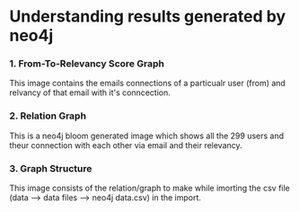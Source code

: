 # Understanding results generated by neo4j

### 1. From-To-Relevancy Score Graph
This image contains the emails connections of a particualr user (from) and relvancy of that email with it's conncection.

### 2. Relation Graph
This is a neo4j bloom generated image which shows all the 299 users and theur connection with each other via email and their relevancy.

### 3. Graph Structure
This image consists of the relation/graph to make while imorting the csv file (data --> data files --> neo4j data.csv) in the import.
